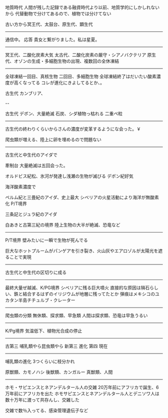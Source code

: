 地質時代
人間が残した記録である融資時代より以前、地質学的にしかしれないから
代替動物で分けてあるので、植物では分けてない

古い方から冥王代、太鼓台、原生代、顕生代

---

通信中。
応答
貴女と繋がりました。私は星夏。

---

冥王代、二酸化炭素大気
太古代、二酸化炭素の厳守・シアノバクテリア
原生代、オゾンの生成・多細胞生物の出現、複数回の全休凍結

---

全球凍結一回目、真核生物
二回目、多細胞生物
全球凍結終了はだいたい酸素濃度が高くなってる
コレが進化にきよしてるとか、。

古生代
カンブリア、



--

古生代
デボン、大量絶滅
石炭、シダ植物っ枯れる
二重ペ粒

---

古生代の終わりくらいからさんの濃度が変革するようにな会った。￥

爬虫類が増える、陸上に卵を埋めるので問題ない

---

古生代と中生代のアイダで

牽制台
大量絶滅は五回会った。

オルドビス紀松、氷河が発達し浅瀬の生物が滅びる
デボン紀好気

海洋酸素濃度で

ペルム紀と三畳紀のアイダ、史上最大
シベリアの火星活動により海洋が無酸素化
P/T境界

三条記とジュラ紀のアイダ

白あきと古第三紀の境界
陸上生物の大半が絶滅、恐竜など

---

P/T境界
壁みたいに一瞬で生物が死んでる

巨大なホットプルームがパンゲアを引き裂き、火山灰やエアロゾルが太陽光を遮ることで実現

---

古生代と中生代の区切りに成る

---

最終大量ぜ越滅、K/PG境界
シベリアに残る巨大噴火
直接的な原因は隕石らしい、鉄と結合するはずのイリジウムが地層に残ってたとか
弾痕はメキシコのユカタン半島チチュルブ・クレーター

---

爬虫類の分類
無休類、探求類、早急類
人間は探求類、恐竜は早急うるい

---

K/Pg境界
気温低下、植物光合成の停止

---

古第三
哺乳類やら昆虫類やら
新第三
進化
第四
現在

---

哺乳類の進化
3つくらいに枝分かれ

原獣類、カモノハシ
後獣類、カンガルー
真獣類、人間

---

ホモ・サピエンスとネアンデルタール人の交雑
20万年前にアフリカで誕生、6万年前にアフリカを出た
ホモサピエンスとネアンデルタール人とデニソワ人は数十万年に渡って共存んし、交雑した

交雑で数％入ってる、感染管理遺伝子など

























